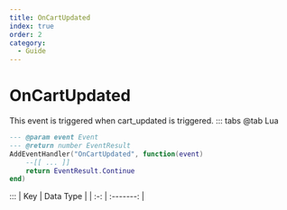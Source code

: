 ```yaml
---
title: OnCartUpdated
index: true
order: 2
category:
  - Guide
---
```


# OnCartUpdated
This event is triggered when cart_updated is triggered.
::: tabs
@tab Lua
```lua
--- @param event Event
--- @return number EventResult
AddEventHandler("OnCartUpdated", function(event)
    --[[ ... ]]
    return EventResult.Continue
end)
```

:::
| Key | Data Type |
| :-: | :-------: |